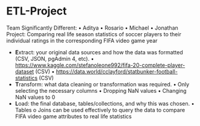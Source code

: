 # ETL-Project

Team Significantly Different:
• Aditya
• Rosario
• Michael
• Jonathan
Project: Comparing real life season statistics of soccer players to their individual ratings in the
corresponding FIFA video game year
* **E**xtract: your original data sources and how the data was formatted (CSV, JSON, pgAdmin 4, etc).
• https://www.kaggle.com/stefanoleone992/fifa-20-complete-player-dataset (CSV)
• https://data.world/cclayford/statbunker-football-statistics (CSV)
* **T**ransform: what data cleaning or transformation was required.
• Only selecting the necessary columns
• Dropping NaN values
• Changing NaN values to 0
* **L**oad: the final database, tables/collections, and why this was chosen.
• Tables
o Joins can be used effectively to query the data to compare FIFA video game attributes to
real life statistics
